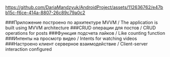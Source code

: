 
https://github.com/DariaMandzyuk/AndroidProject/assets/112636762/e47bb15c-f6ce-414a-8807-26c89c79a0c2

###Приложение построено по архитектуре MVVM / The application is built using MVVM architecture
###CRUD операции для постов / CRUD operations for posts
###Функция подсчета лайков / Like counting function
###Интенты на просмотр видео / Intents for watching videos
###Настроено клиент серверное взаимодействие / Client-server interaction configured


